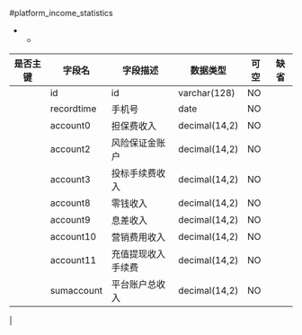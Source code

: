 #platform_income_statistics
* -
 
|是否主键	|字段名	|字段描述	|数据类型	|可空	|缺省	|
| --------|-----|-----|-----|-----|-----|
||id|id|varchar(128)|NO||
||recordtime|手机号|date|NO||
||account0|担保费收入 |decimal(14,2)|NO||
||account2|风险保证金账户|decimal(14,2)|NO||
||account3|投标手续费收入|decimal(14,2)|NO||
||account8|零钱收入|decimal(14,2)|NO||
||account9|息差收入|decimal(14,2)|NO||
||account10|营销费用收入|decimal(14,2)|NO||
||account11|充值提现收入手续费|decimal(14,2)|NO||
||sumaccount|平台账户总收入|decimal(14,2)|NO||
|
